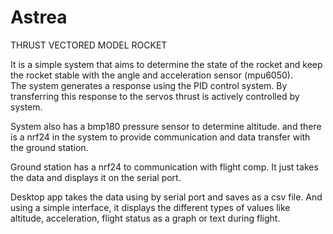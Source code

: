 # Astrea
THRUST VECTORED MODEL ROCKET 

It is a simple system that aims to determine the state of the rocket and keep the rocket stable with the angle and acceleration sensor (mpu6050).  
The system generates a response using the PID control system. By transferring this response to the servos thrust is actively controlled by system.

System also has a bmp180 pressure sensor to determine altitude. and there is a nrf24 in the system to provide communication and data transfer with the ground station.

Ground station has a nrf24 to communication with flight comp. It just takes the data and displays it on the serial port.

Desktop app takes the data using by serial port and saves as a csv file. And using a simple interface, it displays the different types of values like altitude,
acceleration, flight status as a graph or text during flight.
